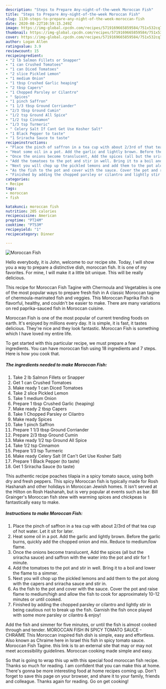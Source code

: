```yaml
---
description: "Steps to Prepare Any-night-of-the-week Moroccan Fish"
title: "Steps to Prepare Any-night-of-the-week Moroccan Fish"
slug: 1130-steps-to-prepare-any-night-of-the-week-moroccan-fish
date: 2020-08-22T10:59:15.249Z
image: https://img-global.cpcdn.com/recipes/5719169665859584/751x532cq70/moroccan-fish-recipe-main-photo.jpg
thumbnail: https://img-global.cpcdn.com/recipes/5719169665859584/751x532cq70/moroccan-fish-recipe-main-photo.jpg
cover: https://img-global.cpcdn.com/recipes/5719169665859584/751x532cq70/moroccan-fish-recipe-main-photo.jpg
author: Logan Allen
ratingvalue: 3.9
reviewcount: 15
recipeingredient:
- "2 lb Salmon Fillets or Snapper"
- "1 can Crushed Tomatoes"
- "1 can Diced Tomatoes"
- "2 slice Pickled Lemon"
- "1 medium Onion"
- "1 tbsp Crushed Garlic heaping"
- "2 tbsp Capers"
- "1 Chopped Parsley or Cilantro"
- " Spices"
- "1 pinch Saffron"
- "1 1/3 tbsp Ground Corriander"
- "2/3 tbsp Ground Cumin"
- "1/2 tsp Ground All Spice"
- "1/2 tsp Cinnamon"
- "1/3 tsp Turmeric"
- " Celery Salt If Cant Get Use Kosher Salt"
- "1 Black Pepper to taste"
- "1 Sriracha Sauce to taste"
recipeinstructions:
- "Place the pinch of saffron in a tea cup with about 2/3rd of that tea cup of hot water. Let it sit for later."
- "Heat some oil in a pot. Add the garlic and lightly brown. Before the garlic burns, quickly add the chopped onion and mix. Reduce to medium/low flame."
- "Once the onions become translucent, Add the spices (all but the sriracha sauce) and saffron with the water into the pot and stir for 1 minute."
- "Add the tomatoes to the pot and stir in well. Bring it to a boil and lower the flame to a simmer."
- "Next you will chop up the pickled lemons and add them to the pot along with the capers and sriracha sauce and stir in."
- "As the fish to the pot and cover with the sauce. Cover the pot and raise flame to medium/high and allow the fish to cook for approximately 10-12 minutes or until cooked."
- "Finished by adding the chopped parsley or cilantro and lightly stir in being cautious not to break up the fish. Garnish the fish once played with some more parsley or cilantro &amp; enjoy!"
categories:
- Recipe
tags:
- moroccan
- fish

katakunci: moroccan fish 
nutrition: 205 calories
recipecuisine: American
preptime: "PT24M"
cooktime: "PT53M"
recipeyield: "1"
recipecategory: Dinner

---
```



![Moroccan Fish](https://img-global.cpcdn.com/recipes/5719169665859584/751x532cq70/moroccan-fish-recipe-main-photo.jpg)

Hello everybody, it is John, welcome to our recipe site. Today, I will show you a way to prepare a distinctive dish, moroccan fish. It is one of my favorites. For mine, I will make it a little bit unique. This will be really delicious.

This recipe for Moroccan Fish Tagine with Chermoula and Vegetables is one of the most popular ways to prepare fresh fish in A classic Moroccan tagine of chermoula-marinated fish and veggies. This Moroccan Paprika Fish is flavorful, healthy, and couldn&#39;t be easier to make. There are many variations on red paprika-sauced fish in Moroccan cuisine.

Moroccan Fish is one of the most popular of current trending foods on earth. It's enjoyed by millions every day. It is simple, it is fast, it tastes delicious. They're nice and they look fantastic. Moroccan Fish is something which I have loved my entire life.


To get started with this particular recipe, we must prepare a few ingredients. You can have moroccan fish using 18 ingredients and 7 steps. Here is how you cook that.

<!--inarticleads1-->

##### The ingredients needed to make Moroccan Fish:

1. Take 2 lb Salmon Fillets or Snapper
1. Get 1 can Crushed Tomatoes
1. Make ready 1 can Diced Tomatoes
1. Take 2 slice Pickled Lemon
1. Take 1 medium Onion
1. Prepare 1 tbsp Crushed Garlic (heaping)
1. Make ready 2 tbsp Capers
1. Take 1 Chopped Parsley or Cilantro
1. Make ready  Spices
1. Take 1 pinch Saffron
1. Prepare 1 1/3 tbsp Ground Corriander
1. Prepare 2/3 tbsp Ground Cumin
1. Make ready 1/2 tsp Ground All Spice
1. Take 1/2 tsp Cinnamon
1. Prepare 1/3 tsp Turmeric
1. Make ready  Celery Salt (If Can&#39;t Get Use Kosher Salt)
1. Prepare 1 Black Pepper (to taste)
1. Get 1 Sriracha Sauce (to taste)


This authentic recipe poaches tilapia in a spicy tomato sauce, using both dry and fresh peppers. This spicy Moroccan fish is typically made for Rosh Hashanah and other holidays in Moroccan Jewish homes. It isn&#39;t served at the Hilton on Rosh Hashanah, but is very popular at events such as bar. Bill Grainger&#39;s Moroccan fish stew with warming spices and chickpeas is fantastically easy to make. 

<!--inarticleads2-->

##### Instructions to make Moroccan Fish:

1. Place the pinch of saffron in a tea cup with about 2/3rd of that tea cup of hot water. Let it sit for later.
1. Heat some oil in a pot. Add the garlic and lightly brown. Before the garlic burns, quickly add the chopped onion and mix. Reduce to medium/low flame.
1. Once the onions become translucent, Add the spices (all but the sriracha sauce) and saffron with the water into the pot and stir for 1 minute.
1. Add the tomatoes to the pot and stir in well. Bring it to a boil and lower the flame to a simmer.
1. Next you will chop up the pickled lemons and add them to the pot along with the capers and sriracha sauce and stir in.
1. As the fish to the pot and cover with the sauce. Cover the pot and raise flame to medium/high and allow the fish to cook for approximately 10-12 minutes or until cooked.
1. Finished by adding the chopped parsley or cilantro and lightly stir in being cautious not to break up the fish. Garnish the fish once played with some more parsley or cilantro &amp; enjoy!


Add the fish and simmer for five minutes, or until the fish is almost cooked through and tender. MOROCCAN FISH IN SPICY TOMATO SAUCE - CHRAIME This Moroccan inspired fish dish is simple, easy and effortless. Also known as Chraime here in Israel this fish in spicy tomato sauce. Moroccan Fish Tagine. this link is to an external site that may or may not meet accessibility guidelines. Moroccan cooking made simple and easy. 

So that is going to wrap this up with this special food moroccan fish recipe. Thanks so much for reading. I am confident that you can make this at home. There's gonna be more interesting food at home recipes coming up. Don't forget to save this page on your browser, and share it to your family, friends and colleague. Thanks again for reading. Go on get cooking!
